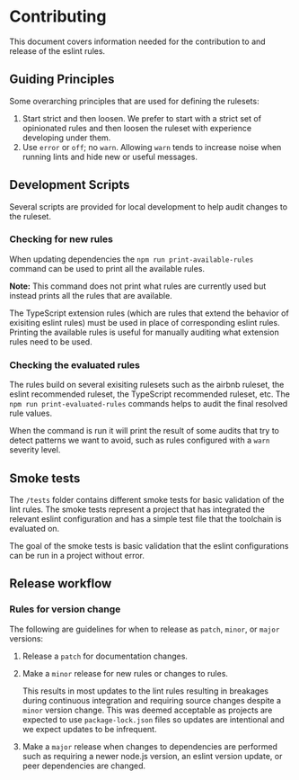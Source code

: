 # Contributing

This document covers information needed for the contribution to and release of the eslint rules.

## Guiding Principles

Some overarching principles that are used for defining the rulesets:

1. Start strict and then loosen. We prefer to start with a strict set of opinionated rules and then loosen the ruleset with experience developing under them.
2. Use `error` or `off`; no `warn`. Allowing `warn` tends to increase noise when running lints and hide new or useful messages. 

## Development Scripts

Several scripts are provided for local development to help audit changes to the ruleset.

### Checking for new rules

When updating dependencies the `npm run print-available-rules` command can be used to print all the available rules.

**Note:** This command does not print what rules are currently used but instead prints all the rules that are available.

The TypeScript extension rules (which are rules that extend the behavior of exisiting eslint rules) must be used in place of corresponding eslint rules. Printing the available rules is useful for manually auditing what extension rules need to be used.

### Checking the evaluated rules

The rules build on several exisiting rulesets such as the airbnb ruleset, the eslint recommended ruleset, the TypeScript recommended ruleset, etc. The `npm run print-evaluated-rules` commands helps to audit the final resolved rule values.

When the command is run it will print the result of some audits that try to detect patterns we want to avoid, such as rules configured with a `warn` severity level.

## Smoke tests

The `/tests` folder contains different smoke tests for basic validation of the lint rules. The smoke tests represent a project that has integrated the relevant eslint configuration and has a simple test file that the toolchain is evaluated on.

The goal of the smoke tests is basic validation that the eslint configurations can be run in a project without error.

## Release workflow

<!--
A manual versioning strategy is used based on the `npm version` command workflow.
After one or more changes have been merged into the default branch a project administrator will create a release using the following workflow:

1. Sync a local clone of the repository checked out on the default branch with the latest commits to release.
2. Run the npm version command in the following format:

   `npm version <version_change> -m "%s <change_description>"`

   Note: See [rules for version change](#rules-for-version-change) for notes on choosing the value of `<version_change>`.

   The `npm version` command will perform the following actions:

   1. `npm version` will update the version field in the package.json and package-lock.json.
   2. `npm version` will create a commit message for the updated files using the value passed to the `-m` parameter.

       Note: the literal string `%s` will be substituted with the new version number.
   3. `npm version` will create an annotated git tag on the commit with the version number and message.
3. Push the changes to GitHub with the newly created tag using:

   `git push --follow-tags`
4. The release pipeline will be triggered by the new tag and publish the new package.

Example running the release commands as a project administrator:

```bash
> npm version minor -m "%s Whitespace for function parameters changed"
> git push --follow-tags
```
-->

### Rules for version change

The following are guidelines for when to release as `patch`, `minor`, or `major` versions:

1. Release a `patch` for documentation changes.
2. Make a `minor` release for new rules or changes to rules.

   This results in most updates to the lint rules resulting in breakages during continuous integration and requiring source changes despite a `minor` version change. This was deemed acceptable as projects are expected to use `package-lock.json` files so updates are intentional and we expect updates to be infrequent.
3. Make a `major` release when changes to dependencies are performed such as requiring a newer node.js version, an eslint version update, or peer dependencies are changed.
